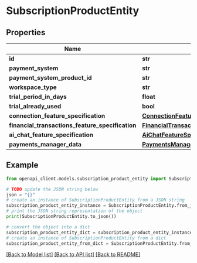 # SubscriptionProductEntity


## Properties

Name | Type | Description | Notes
------------ | ------------- | ------------- | -------------
**id** | **str** |  | 
**payment_system** | **str** |  | 
**payment_system_product_id** | **str** |  | 
**workspace_type** | **str** |  | 
**trial_period_in_days** | **float** |  | [optional] 
**trial_already_used** | **bool** |  | [optional] 
**connection_feature_specification** | [**ConnectionFeatureSpecificationEntity**](ConnectionFeatureSpecificationEntity.md) |  | 
**financial_transactions_feature_specification** | [**FinancialTransactionsFeatureSpecificationEntity**](FinancialTransactionsFeatureSpecificationEntity.md) |  | 
**ai_chat_feature_specification** | [**AiChatFeatureSpecificationEntity**](AiChatFeatureSpecificationEntity.md) |  | 
**payments_manager_data** | [**PaymentsManagerProductDataEntity**](PaymentsManagerProductDataEntity.md) |  | 

## Example

```python
from openapi_client.models.subscription_product_entity import SubscriptionProductEntity

# TODO update the JSON string below
json = "{}"
# create an instance of SubscriptionProductEntity from a JSON string
subscription_product_entity_instance = SubscriptionProductEntity.from_json(json)
# print the JSON string representation of the object
print(SubscriptionProductEntity.to_json())

# convert the object into a dict
subscription_product_entity_dict = subscription_product_entity_instance.to_dict()
# create an instance of SubscriptionProductEntity from a dict
subscription_product_entity_from_dict = SubscriptionProductEntity.from_dict(subscription_product_entity_dict)
```
[[Back to Model list]](../README.md#documentation-for-models) [[Back to API list]](../README.md#documentation-for-api-endpoints) [[Back to README]](../README.md)


